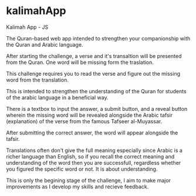 # kalimahApp
 
 Kalimah App - JS
 
The Quran-based web app intended to strengthen your companionship with the Quran and Arabic language.

After starting the challenge, a verse and it's transaltion will be presented from the Quran. One word will be missing form the traslation.

This challenge requires you to read the verse and figure out the missing word from the translation.

This is intended to strengthen the understanding of the Quran for students of the arabic language in a beneficial way.

There is a textbox to input the answer, a submit button, and a reveal button wherein the missing word will be revealed alongside the Arabic tafsir (explanation) of the verse from the famous Tafseer al-Muyassar.

After submitting the correct answer, the word will appear alongside the tafsir.

Translations often don't give the full meaning especially since Arabic is a richer language than English, so if you recall the correct meaning and understanding of the word then you are successfull, regardless whether you figured the specific word or not. It is about understanding.

This is only the begining stage of the challenge, I aim to make major improvements as I develop my skills and recieve feedback.
